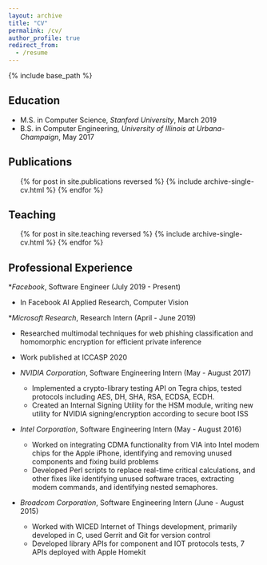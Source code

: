 ```yaml
---
layout: archive
title: "CV"
permalink: /cv/
author_profile: true
redirect_from:
  - /resume
---
```


{% include base_path %}

Education
------
* M.S. in Computer Science, _Stanford University_, March 2019
* B.S. in Computer Engineering, _University of Illinois at Urbana-Champaign_, May 2017

Publications
------
  <ul>{% for post in site.publications reversed %}
    {% include archive-single-cv.html %}
  {% endfor %}</ul>
  
Teaching
------
  <ul>{% for post in site.teaching reversed %}
    {% include archive-single-cv.html %}
  {% endfor %}</ul>

Professional Experience
------
*_Facebook_, Software Engineer (July 2019 - Present)
  * In Facebook AI Applied Research, Computer Vision

*_Microsoft Research_, Research Intern (April - June 2019)
  * Researched multimodal techniques for web phishing classification and homomorphic encryption for efficient private inference
  * Work published at ICCASP 2020

* _NVIDIA Corporation_, Software Engineering Intern (May - August 2017)
  * Implemented a crypto-library testing API on Tegra chips, tested protocols including AES, DH, SHA, RSA, ECDSA, ECDH. 
  * Created an Internal Signing Utility for the HSM module, writing new utility for NVIDIA signing/encryption according to secure boot ISS 
  
* _Intel Corporation_, Software Engineering Intern (May - August 2016)
  * Worked on integrating CDMA functionality from VIA into Intel modem chips for the Apple iPhone, identifying and removing unused components and fixing build problems
  * Developed Perl scripts to replace real-time critical calculations, and other fixes like identifying unused software traces, extracting modem commands, and identifying nested semaphores.
  
* _Broadcom Corporation_, Software Engineering Intern (June - August 2015)
  * Worked with WICED Internet of Things development, primarily developed in C, used Gerrit and Git for version control
  * Developed library APIs for component and IOT protocols tests, 7 APIs deployed with Apple Homekit
